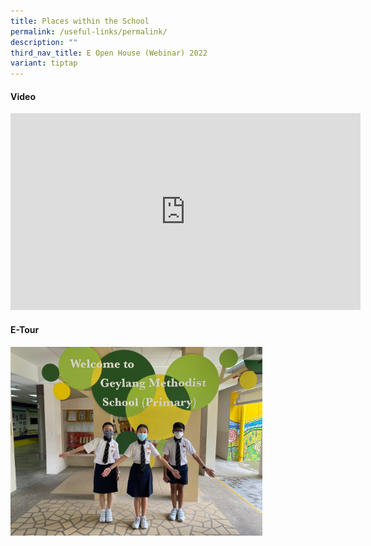 ```yaml
---
title: Places within the School
permalink: /useful-links/permalink/
description: ""
third_nav_title: E Open House (Webinar) 2022
variant: tiptap
---
```

#### Video

<iframe width="560" height="315" src="https://www.youtube.com/embed/dX2o1X-4x_8?start=2" title="YouTube video player" frameborder="0" allow="accelerometer; autoplay; clipboard-write; encrypted-media; gyroscope; picture-in-picture" allowfullscreen=""></iframe>

#### E-Tour

<div>
<div style="float: left">
<a href="https://app.lapentor.com/sphere/gmsp-v-tour">
<img src="/images/PHOTO-2021-08-04-12-19-58%203.jpg" style="width:80%">
</a>
</div>
<div>
</div>
</div>